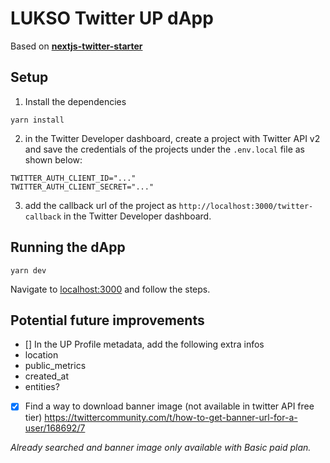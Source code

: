 # LUKSO Twitter UP dApp

Based on [**nextjs-twitter-starter**](https://github.com/Dineshs91/nextjs-twitter-starter)

## Setup

1. Install the dependencies

```
yarn install
```

2. in the Twitter Developer dashboard, create a project with Twitter API v2 and save the credentials of the projects under the `.env.local` file as shown below:

```
TWITTER_AUTH_CLIENT_ID="..."
TWITTER_AUTH_CLIENT_SECRET="..."
```

3. add the callback url of the project as `http://localhost:3000/twitter-callback` in the Twitter Developer dashboard.

## Running the dApp

```
yarn dev
```

Navigate to [localhost:3000](https://localhost:3000) and follow the steps.

## Potential future improvements

- [] In the UP Profile metadata, add the following extra infos
- location
- public_metrics
- created_at
- entities?

- [x] Find a way to download banner image (not available in twitter API free tier)
      https://twittercommunity.com/t/how-to-get-banner-url-for-a-user/168692/7

_Already searched and banner image only available with Basic paid plan._
